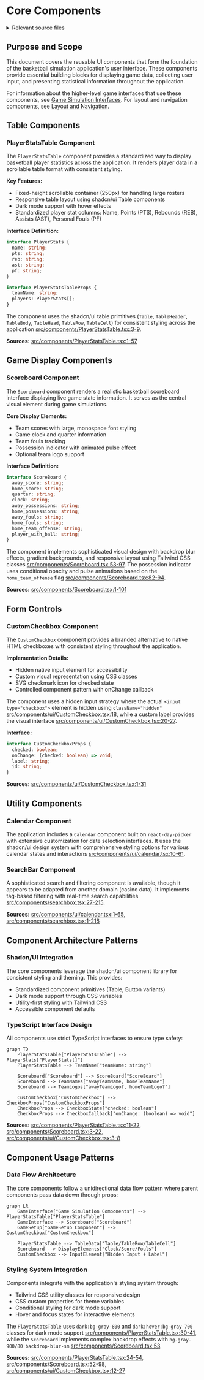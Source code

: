 # Core Components

<details>
<summary>Relevant source files</summary>

The following files were used as context for generating this wiki page:

- [src/components/PlayerStatsTable.tsx](src/components/PlayerStatsTable.tsx)
- [src/components/Scoreboard.tsx](src/components/Scoreboard.tsx)
- [src/components/searchbox.tsx](src/components/searchbox.tsx)
- [src/components/ui/CustomCheckbox.tsx](src/components/ui/CustomCheckbox.tsx)
- [src/components/ui/calendar.tsx](src/components/ui/calendar.tsx)
- [src/singlegame_image.png](src/singlegame_image.png)

</details>



## Purpose and Scope

This document covers the reusable UI components that form the foundation of the basketball simulation application's user interface. These components provide essential building blocks for displaying game data, collecting user input, and presenting statistical information throughout the application.

For information about the higher-level game interfaces that use these components, see [Game Simulation Interfaces](#4.3). For layout and navigation components, see [Layout and Navigation](#4.4).

## Table Components

### PlayerStatsTable Component

The `PlayerStatsTable` component provides a standardized way to display basketball player statistics across the application. It renders player data in a scrollable table format with consistent styling.

**Key Features:**
- Fixed-height scrollable container (250px) for handling large rosters
- Responsive table layout using shadcn/ui Table components
- Dark mode support with hover effects
- Standardized player stat columns: Name, Points (PTS), Rebounds (REB), Assists (AST), Personal Fouls (PF)

**Interface Definition:**
```typescript
interface PlayerStats {
  name: string;
  pts: string;
  reb: string;
  ast: string;
  pf: string;
}

interface PlayerStatsTableProps {
  teamName: string;
  players: PlayerStats[];
}
```

The component uses the shadcn/ui table primitives (`Table`, `TableHeader`, `TableBody`, `TableHead`, `TableRow`, `TableCell`) for consistent styling across the application [src/components/PlayerStatsTable.tsx:3-9]().

**Sources:** [src/components/PlayerStatsTable.tsx:1-57]()

## Game Display Components

### Scoreboard Component

The `Scoreboard` component renders a realistic basketball scoreboard interface displaying live game state information. It serves as the central visual element during game simulations.

**Core Display Elements:**
- Team scores with large, monospace font styling
- Game clock and quarter information
- Team fouls tracking
- Possession indicator with animated pulse effect
- Optional team logo support

**Interface Definition:**
```typescript
interface ScoreBoard {
  away_score: string;
  home_score: string;
  quarter: string;
  clock: string;
  away_possessions: string;
  home_possessions: string;
  away_fouls: string;
  home_fouls: string;
  home_team_offense: string;
  player_with_ball: string;
}
```

The component implements sophisticated visual design with backdrop blur effects, gradient backgrounds, and responsive layout using Tailwind CSS classes [src/components/Scoreboard.tsx:53-97](). The possession indicator uses conditional opacity and pulse animations based on the `home_team_offense` flag [src/components/Scoreboard.tsx:82-94]().

**Sources:** [src/components/Scoreboard.tsx:1-101]()

## Form Controls

### CustomCheckbox Component

The `CustomCheckbox` component provides a branded alternative to native HTML checkboxes with consistent styling throughout the application.

**Implementation Details:**
- Hidden native input element for accessibility
- Custom visual representation using CSS classes
- SVG checkmark icon for checked state
- Controlled component pattern with onChange callback

The component uses a hidden input strategy where the actual `<input type="checkbox">` element is hidden using `className="hidden"` [src/components/ui/CustomCheckbox.tsx:18](), while a custom label provides the visual interface [src/components/ui/CustomCheckbox.tsx:20-27]().

**Interface:**
```typescript
interface CustomCheckboxProps {
  checked: boolean;
  onChange: (checked: boolean) => void;
  label: string;
  id: string;
}
```

**Sources:** [src/components/ui/CustomCheckbox.tsx:1-31]()

## Utility Components

### Calendar Component

The application includes a `Calendar` component built on `react-day-picker` with extensive customization for date selection interfaces. It uses the shadcn/ui design system with comprehensive styling options for various calendar states and interactions [src/components/ui/calendar.tsx:10-61]().

### SearchBar Component

A sophisticated search and filtering component is available, though it appears to be adapted from another domain (casino data). It implements tag-based filtering with real-time search capabilities [src/components/searchbox.tsx:27-215]().

**Sources:** [src/components/ui/calendar.tsx:1-65](), [src/components/searchbox.tsx:1-218]()

## Component Architecture Patterns

### Shadcn/UI Integration

The core components leverage the shadcn/ui component library for consistent styling and theming. This provides:

- Standardized component primitives (Table, Button variants)
- Dark mode support through CSS variables
- Utility-first styling with Tailwind CSS
- Accessible component defaults

### TypeScript Interface Design

All components use strict TypeScript interfaces to ensure type safety:

```mermaid
graph TD
    PlayerStatsTable["PlayerStatsTable"] --> PlayerStats["PlayerStats[]"]
    PlayerStatsTable --> TeamName["teamName: string"]
    
    Scoreboard["Scoreboard"] --> ScoreBoard["ScoreBoard"]
    Scoreboard --> TeamNames["awayTeamName, homeTeamName"]
    Scoreboard --> TeamLogos["awayTeamLogo?, homeTeamLogo?"]
    
    CustomCheckbox["CustomCheckbox"] --> CheckboxProps["CustomCheckboxProps"]
    CheckboxProps --> CheckboxState["checked: boolean"]
    CheckboxProps --> CheckboxCallback["onChange: (boolean) => void"]
```

**Sources:** [src/components/PlayerStatsTable.tsx:11-22](), [src/components/Scoreboard.tsx:3-22](), [src/components/ui/CustomCheckbox.tsx:3-8]()

## Component Usage Patterns

### Data Flow Architecture

The core components follow a unidirectional data flow pattern where parent components pass data down through props:

```mermaid
graph LR
    GameInterface["Game Simulation Components"] --> PlayerStatsTable["PlayerStatsTable"]
    GameInterface --> Scoreboard["Scoreboard"]
    GameSetup["GameSetup Component"] --> CustomCheckbox["CustomCheckbox"]
    
    PlayerStatsTable --> TableData["Table/TableRow/TableCell"]
    Scoreboard --> DisplayElements["Clock/Score/Fouls"]
    CustomCheckbox --> InputElement["Hidden Input + Label"]
```

### Styling System Integration

Components integrate with the application's styling system through:

- Tailwind CSS utility classes for responsive design
- CSS custom properties for theme variables
- Conditional styling for dark mode support
- Hover and focus states for interactive elements

The `PlayerStatsTable` uses `dark:bg-gray-800` and `dark:hover:bg-gray-700` classes for dark mode support [src/components/PlayerStatsTable.tsx:30-41](), while the `Scoreboard` implements complex backdrop effects with `bg-gray-900/80 backdrop-blur-sm` [src/components/Scoreboard.tsx:53]().

**Sources:** [src/components/PlayerStatsTable.tsx:24-54](), [src/components/Scoreboard.tsx:52-98](), [src/components/ui/CustomCheckbox.tsx:12-27]()